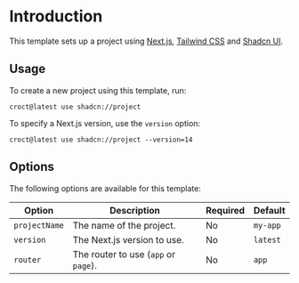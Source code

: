 # Introduction

This template sets up a project using [Next.js](https://nextjs.org/), [Tailwind CSS](https://tailwindcss.com/) and [Shadcn UI](https://ui.shadcn.com/).

## Usage

To create a new project using this template, run:

```js-pm
croct@latest use shadcn://project
```

To specify a Next.js version, use the `version` option:

```js-pm
croct@latest use shadcn://project --version=14
```

## Options

The following options are available for this template:

| Option        | Description                          | Required | Default  |
|---------------|--------------------------------------|----------|----------|
| `projectName` | The name of the project.             | No       | `my-app` |
| `version`     | The Next.js version to use.          | No       | `latest` |
| `router`      | The router to use (`app` or `page`). | No       | `app`    |
